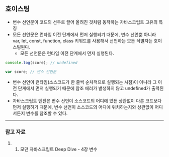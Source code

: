 ## 호이스팅

- 변수 선언문이 코드의 선두로 끌어 올려진 것처럼 동작하는 자바스크립트 고유의 특징
- 모든 선언문은 런타임 이전 단계에서 먼저 실행되기 때문에, 변수 선언뿐 아니라 var, let, const, function, class 키워드를 사용해서 선언하는 모든 식별자는 호이스팅된다.
  - 모든 선언문은 런타임 이전 단계에서 먼저 실행된다.

```jsx
console.log(score); // undefined

var score; // 변수 선언문
```

- 변수 선언이 런타임(소스코드가 한 줄씩 순차적으로 실행되는 시점)이 아니라 그 이전 단계에서 먼저 실행되기 때문에 참조 에러가 발생하지 않고 undefined가 출력된다.
- 자바스크립트 엔진은 변수 선언이 소스코드의 어디에 있든 상관없이 다른 코드보다 먼저 실행하기 때문에, 변수 선언이 소스코드의 어디에 위치하는지와 상관없이 어디서든지 변수를 참조할 수 있다.

---

### 참고 자료

1. 1. 모던 자바스크립트 Deep Dive - 4장 변수
